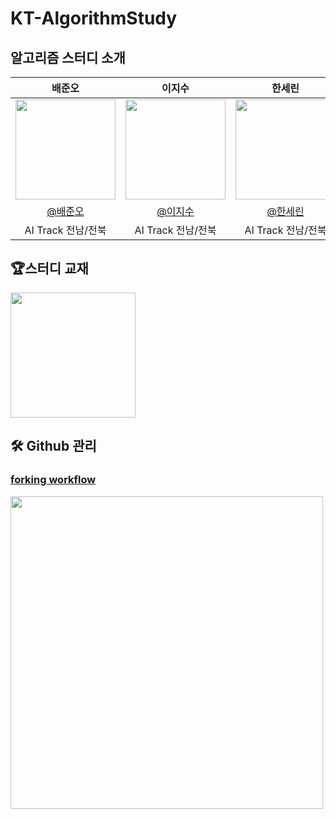 # KT-AlgorithmStudy
## 알고리즘 스터디 소개

| 배준오 | 이지수 | 한세린 | 김성호 | 이길원|                                                                                                     
| :------------------------------------------------------------------------------: | :--------------------------------------------------------------------------------: | :--------------------------------------------------------------------------------: | :--------------------------------------------------------------------------------: | :--------------------------------------------------------------------------------: |
|   <img width="160px" src="https://avatars.githubusercontent.com/u/109403631?v=4" /> | <img width="160px" src="https://user-images.githubusercontent.com/50205887/207570536-f5a82e48-99a1-4399-91d3-75fc5f8f3349.png" /> | <img width="160px" src="https://avatars.githubusercontent.com/u/62207913?v=4"/> |<img width="160px" src="https://avatars.githubusercontent.com/u/66792515?v=4">|<img width="160px" src="https://avatars.githubusercontent.com/u/89768010?v=4">
| [@배준오](https://github.com/Junobee25)   |  [@이지수](https://github.com/jisoo29)  | [@한세린](https://github.com/jhsy0429)  |[@김성호](https://github.com/kimseongho3077)|[@이길원](https://github.com/ROADwon)
| AI Track 전남/전북 | AI Track 전남/전북  | AI Track 전남/전북  |  AI Track 전남/전북|  AI Track 전남/전북 |
<!-- <div align="center"> -->

## 🏆스터디 교재
<img width="200px" src="https://image.aladin.co.kr/product/24788/21/cover500/k342631735_1.jpg">  

## 🛠 Github 관리
### [forking workflow](https://velog.io/@hyowon_lee/Git-GitHub%EB%A1%9C-%ED%98%91%EC%97%85%ED%95%98%EA%B8%B0-Forking-Workflow)
<img width="500px" src="https://velog.velcdn.com/images%2Fhyowon_lee%2Fpost%2F6356c523-e11d-45f7-a24e-1321fc077480%2Fimage.png"/>
<!-- </div> -->
